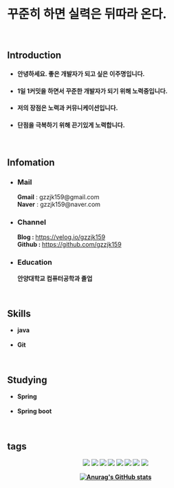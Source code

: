 # 꾸준히 하면 실력은 뒤따라 온다.

<br>

## Introduction
                 
<!--자기소개-->
* #### 안녕하세요. 좋은 개발자가 되고 싶은 이주명입니다.<br>
* #### 1일 1커밋을 하면서 꾸준한 개발자가 되기 위해 노력중입니다.<br>
* #### 저의 장점은 노력과 커뮤니케이션입니다.<br>
* #### 단점을 극복하기 위해 끈기있게 노력합니다.<br>

<br>
    
## Infomation

<!--이메일-->
<p>
  <ul>
    <li>
    <h3><strong>Mail</strong></h3>
    </li>
  </ul>
  <ul>
    <strong>Gmail</strong> : gzzjk159@gmail.com<br>
    <strong>Naver</strong> : gzzjk159@naver.com
  </ul>
</p>

<!--블로그,깃허브-->
<p>
  <ul>
    <li>
    <h3><strong>Channel</strong></h3>
    </li>
  </ul>
  <ul>
    <strong>Blog : </strong><a href="https://velog.io/@gzzjk159"> https://velog.io/gzzjk159</a><br>
    <strong>Github : </strong><a href="https://github.com/gzzjk159"> https://github.com/gzzjk159</a>
  </ul>
</p>


<!--학력-->
<p>
  <ul>
    <li>
      <h3><strong>Education</strong></h3>
    </li>
  </ul>
  <ul>
      <strong>안양대학교 컴퓨터공학과 졸업</strong>
  </ul>
</p>

<br>

## Skills

<!--Skill-->
<p>
  <ul>
    <li>
      <strong>java</strong>
    </li>
    <br>
    <li>
      <strong>Git</strong>
    </li>
  </ul>
</p>

<br>

## Studying
<!--Studying-->
<p>
  <ul>
    <li><strong>Spring<strong>
    </li>
    <br>
    <li><strong>Spring boot<strong>
    </li>
  </ul>
</p>

&emsp;
&nbsp;
## tags

<p align="center">
<img src="https://img.shields.io/badge/Gmail-EA4335?style=for-the-badge&logo=Gmail&logoColor=white"></a>
<img src="https://img.shields.io/badge/Naver-03C75A?style=for-the-badge&logo=Naver&logoColor=white"></a>
<a href="https://velog.io/@gzzjk159" target="_blank"><img src="https://img.shields.io/badge/Velog-20C997?style=for-the-badge&logo=Velog&logoColor=white"/></a>
<a href="https://github.com/gzzjk159" target="_blank"><img src="https://img.shields.io/badge/Github-181717?style=for-the-badge&logo=Github&logoColor=white"></a>
<img src="https://img.shields.io/badge/java-007396?style=for-the-badge&logo=java&logoColor=white">
<img src="https://img.shields.io/badge/Git-F05032?style=for-the-badge&logo=Git&logoColor=white">
<img src="https://img.shields.io/badge/Spring-6DB33F?style=for-the-badge&logo=Spring&logoColor=white">
<img src="https://img.shields.io/badge/SpringBoot-6DB33F?style=for-the-badge&logo=SpringBoot&logoColor=white">
</p>

<div align=center>
  
[![Anurag's GitHub stats](https://github-readme-stats.vercel.app/api?username=gzzjk159&show_icons=true)](https://github.com/gzzjk159/github-readme-stats)
